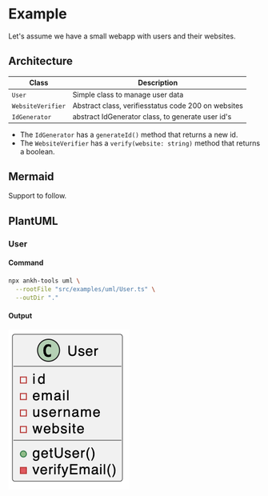 # Example

Let's assume we have a small webapp with users and their websites.

## Architecture

| Class             | Description                                         |
| ----------------- | --------------------------------------------------- |
| `User`            | Simple class to manage user data                    |
| `WebsiteVerifier` | Abstract class, verifiesstatus code 200 on websites |
| `IdGenerator`     | abstract IdGenerator class, to generate user id's   |

- The `IdGenerator` has a `generateId()` method that returns a new id.
- The `WebsiteVerifier` has a `verify(website: string)` method that returns a boolean.

## Mermaid

Support to follow.

## PlantUML

### User

#### Command

```bash
npx ankh-tools uml \
  --rootFile "src/examples/uml/User.ts" \
  --outDir "."
```

#### Output

![alt User](./User.png)
